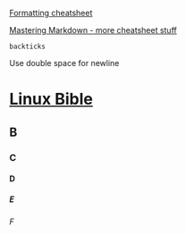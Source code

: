 [Formatting cheatsheet](https://docs.github.com/en/github/writing-on-github/basic-writing-and-formatting-syntax)  

[Mastering Markdown - more cheatsheet stuff](https://guides.github.com/features/mastering-markdown/)  

`backticks`  

Use double space for newline  

# [Linux Bible](https://github.com/justtakingsomenotes/mynotes/blob/master/linuxbible.md)
## B
### C
#### D
##### E
###### F
